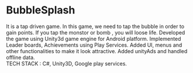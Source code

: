 # BubbleSplash
It is a tap driven game.
In this game, we need to tap the bubble in order to gain points. If you tap the monstor or bomb , you will loose life. 
Developed the game using Unity3d game engine for Android platform. 
Implemented Leader boards, Achievements using Play Services. 
Added UI, menus and other functionalities to make it look attractive.
Added unityAds and handled offline data.  
TECH STACK : C#, Unity3D, Google play services.
